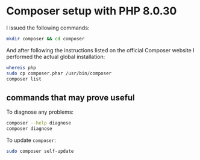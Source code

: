 # Composer setup with PHP 8.0.30

I issued the following commands:

```bash
mkdir composer && cd composer
```

And after following the instructions listed on the official Composer website I performed the actual global installation:

```bash
whereis php
sudo cp composer.phar /usr/bin/composer
composer list
```

## commands that may prove useful

To diagnose any problems:

```bash
composer --help diagnose
composer diagnose
```

To update `composer`:

```bash
sudo composer self-update
```
